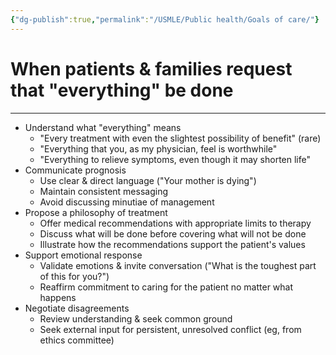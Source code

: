```yaml
---
{"dg-publish":true,"permalink":"/USMLE/Public health/Goals of care/"}
---
```


# When patients & families request that "everything" be done
---
- Understand what "everything" means
	- "Every treatment with even the slightest possibility of benefit" (rare)
	- "Everything that you, as my physician, feel is worthwhile"
	- "Everything to relieve symptoms, even though it may shorten life"
- Communicate prognosis
	- Use clear & direct language ("Your mother is dying")
	- Maintain consistent messaging
	- Avoid discussing minutiae of management
- Propose a philosophy of treatment
	- Offer medical recommendations with appropriate limits to therapy 
	- Discuss what will be done before covering what will not be done
	- Illustrate how the recommendations support the patient's values
- Support emotional response
	- Validate emotions & invite conversation ("What is the toughest part of this for you?")
	- Reaffirm commitment to caring for the patient no matter what happens
- Negotiate disagreements
	- Review understanding & seek common ground
	- Seek external input for persistent, unresolved conflict (eg, from ethics committee)
